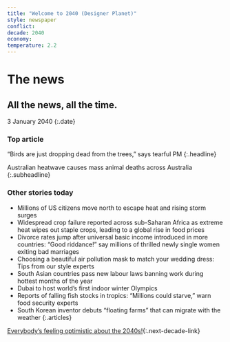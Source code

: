 ```yaml
---
title: "Welcome to 2040 (Designer Planet)"
style: newspaper
conflict: 
decade: 2040
economy: 
temperature: 2.2
---
```


# The news

## All the news, all the time.

3 January 2040
{:.date}

### Top article

“Birds are just dropping dead from the trees,” says tearful PM
{:.headline}

Australian heatwave causes mass animal deaths across Australia
{:.subheadline}

### Other stories today

- Millions of US citizens move north to escape heat and rising storm surges
- Widespread crop failure reported across sub-Saharan Africa as extreme heat wipes out staple crops, leading to a global rise in food prices
- Divorce rates jump after universal basic income introduced in more countries: “Good riddance!” say millions of thrilled newly single women exiting bad marriages
- Choosing a beautiful air pollution mask to match your wedding dress: Tips from our style experts
- South Asian countries pass new labour laws banning work during hottest months of the year
- Dubai to host world’s first indoor winter Olympics
- Reports of falling fish stocks in tropics: “Millions could starve,” warn food security experts
- South Korean inventor debuts “floating farms” that can migrate with the weather
{:.articles}

[Everybody’s feeling optimistic about the 2040s!](chapter_sexual-revolution.html){:.next-decade-link}
